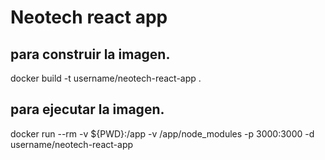 # Neotech react app
## para construir la imagen.
docker build -t username/neotech-react-app .
## para ejecutar la imagen.
docker run --rm -v ${PWD}:/app -v /app/node_modules -p 3000:3000 -d username/neotech-react-app